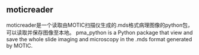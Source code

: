 moticreader 
---
moticreader是一个读取由MOTIC扫描仪生成的.mds格式病理图像的python包，可以读取并保存图像至本地。
pma_python is a Python package that view and save the whole slide imaging and microscopy  in the .mds format generated by MOTIC.
